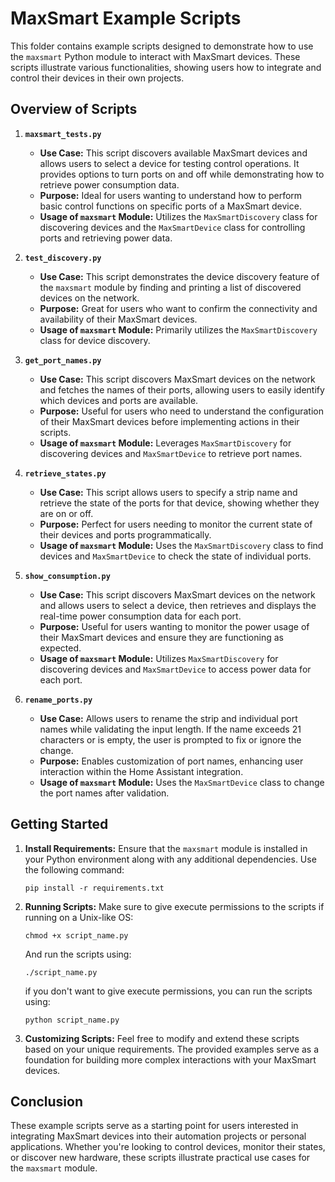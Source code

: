 # MaxSmart Example Scripts

This folder contains example scripts designed to demonstrate how to use the `maxsmart` Python module to interact with MaxSmart devices. These scripts illustrate various functionalities, showing users how to integrate and control their devices in their own projects.

## Overview of Scripts

1. **`maxsmart_tests.py`**

   - **Use Case:** This script discovers available MaxSmart devices and allows users to select a device for testing control operations. It provides options to turn ports on and off while demonstrating how to retrieve power consumption data.
   - **Purpose:** Ideal for users wanting to understand how to perform basic control functions on specific ports of a MaxSmart device.
   - **Usage of `maxsmart` Module:** Utilizes the `MaxSmartDiscovery` class for discovering devices and the `MaxSmartDevice` class for controlling ports and retrieving power data.

2. **`test_discovery.py`**

   - **Use Case:** This script demonstrates the device discovery feature of the `maxsmart` module by finding and printing a list of discovered devices on the network.
   - **Purpose:** Great for users who want to confirm the connectivity and availability of their MaxSmart devices.
   - **Usage of `maxsmart` Module:** Primarily utilizes the `MaxSmartDiscovery` class for device discovery.

3. **`get_port_names.py`**

   - **Use Case:** This script discovers MaxSmart devices on the network and fetches the names of their ports, allowing users to easily identify which devices and ports are available.
   - **Purpose:** Useful for users who need to understand the configuration of their MaxSmart devices before implementing actions in their scripts.
   - **Usage of `maxsmart` Module:** Leverages `MaxSmartDiscovery` for discovering devices and `MaxSmartDevice` to retrieve port names.

4. **`retrieve_states.py`**

   - **Use Case:** This script allows users to specify a strip name and retrieve the state of the ports for that device, showing whether they are on or off.
   - **Purpose:** Perfect for users needing to monitor the current state of their devices and ports programmatically.
   - **Usage of `maxsmart` Module:** Uses the `MaxSmartDiscovery` class to find devices and `MaxSmartDevice` to check the state of individual ports.

5. **`show_consumption.py`**

   - **Use Case:** This script discovers MaxSmart devices on the network and allows users to select a device, then retrieves and displays the real-time power consumption data for each port.
   - **Purpose:** Useful for users wanting to monitor the power usage of their MaxSmart devices and ensure they are functioning as expected.
   - **Usage of `maxsmart` Module:** Utilizes `MaxSmartDiscovery` for discovering devices and `MaxSmartDevice` to access power data for each port.

6. **`rename_ports.py`**
   - **Use Case:** Allows users to rename the strip and individual port names while validating the input length. If the name exceeds 21 characters or is empty, the user is prompted to fix or ignore the change.
   - **Purpose:** Enables customization of port names, enhancing user interaction within the Home Assistant integration.
   - **Usage of `maxsmart` Module:** Uses the `MaxSmartDevice` class to change the port names after validation.

## Getting Started

1. **Install Requirements:** Ensure that the `maxsmart` module is installed in your Python environment along with any additional dependencies. Use the following command:

   ```
   pip install -r requirements.txt
   ```

2. **Running Scripts:** Make sure to give execute permissions to the scripts if running on a Unix-like OS:

   ```
   chmod +x script_name.py
   ```

   And run the scripts using:

   ```
   ./script_name.py
   ```

   if you don't want to give execute permissions, you can run the scripts using:

   ```
   python script_name.py
   ```

3. **Customizing Scripts:** Feel free to modify and extend these scripts based on your unique requirements. The provided examples serve as a foundation for building more complex interactions with your MaxSmart devices.

## Conclusion

These example scripts serve as a starting point for users interested in integrating MaxSmart devices into their automation projects or personal applications. Whether you're looking to control devices, monitor their states, or discover new hardware, these scripts illustrate practical use cases for the `maxsmart` module.
